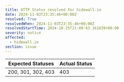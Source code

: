 ```yaml
---
title: HTTP Status resolved for hidewall.io
date: 2024-11-03T23:35:46+00:00Z
resolved: True
resolvedWhen: 2024-11-03T23:35:46+00:00Z
resolvedStartTime: 2024-10-25T21:09:43.161639+00:00
severity: notice
affected:
  - hidewall.io
section: issue
---
```


| Expected Statuses | Actual Status  |
|-------------------|----------------|
| 200, 301, 302, 403 | 403 |
